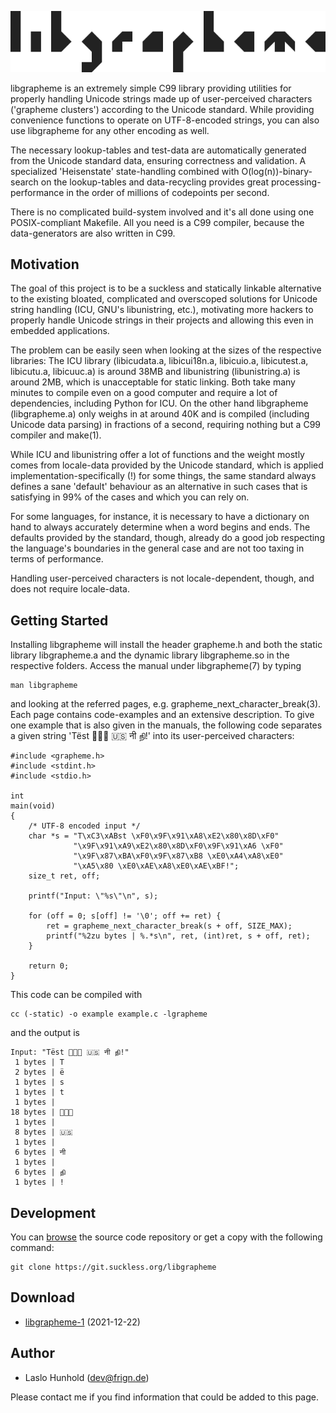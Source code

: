 ![libgrapheme](libgrapheme.svg)

libgrapheme is an extremely simple C99 library providing utilities for
properly handling Unicode strings made up of user-perceived characters
('grapheme clusters') according to the Unicode standard. While providing
convenience functions to operate on UTF-8-encoded strings, you can also
use libgrapheme for any other encoding as well.

The necessary lookup-tables and test-data are automatically generated
from the Unicode standard data, ensuring correctness and validation.
A specialized 'Heisenstate' state-handling combined with
O(log(n))-binary-search on the lookup-tables and data-recycling provides
great processing-performance in the order of millions of codepoints per
second.

There is no complicated build-system involved and it's all done using
one POSIX-compliant Makefile. All you need is a C99 compiler, because
the data-generators are also written in C99.

Motivation
----------
The goal of this project is to be a suckless and statically linkable
alternative to the existing bloated, complicated and overscoped solutions
for Unicode string handling (ICU, GNU's libunistring, etc.), motivating
more hackers to properly handle Unicode strings in their projects and
allowing this even in embedded applications.

The problem can be easily seen when looking at the sizes of the respective
libraries: The ICU library (libicudata.a, libicui18n.a, libicuio.a,
libicutest.a, libicutu.a, libicuuc.a) is around 38MB and libunistring
(libunistring.a) is around 2MB, which is unacceptable for static
linking. Both take many minutes to compile even on a good computer and
require a lot of dependencies, including Python for ICU. On
the other hand libgrapheme (libgrapheme.a) only weighs in at around 40K
and is compiled (including Unicode data parsing) in fractions of a
second, requiring nothing but a C99 compiler and make(1).

While ICU and libunistring offer a lot of functions and the weight mostly
comes from locale-data provided by the Unicode standard, which is applied
implementation-specifically (!) for some things, the same standard always
defines a sane 'default' behaviour as an alternative in such cases that
is satisfying in 99% of the cases and which you can rely on.

For some languages, for instance, it is necessary to have a dictionary
on hand to always accurately determine when a word begins and ends. The
defaults provided by the standard, though, already do a good job
respecting the language's boundaries in the general case and are not too
taxing in terms of performance.

Handling user-perceived characters is not locale-dependent, though, and
does not require locale-data.

Getting Started
---------------
Installing libgrapheme will install the header grapheme.h and both the
static library libgrapheme.a and the dynamic library libgrapheme.so in
the respective folders. Access the manual under libgrapheme(7) by typing

	man libgrapheme

and looking at the referred pages, e.g. grapheme\_next\_character\_break(3).
Each page contains code-examples and an extensive description. To give
one example that is also given in the manuals, the following code
separates a given string 'Tëst 👨‍👩‍👦 🇺🇸 नी நி!'
into its user-perceived characters:

	#include <grapheme.h>
	#include <stdint.h>
	#include <stdio.h>
	
	int
	main(void)
	{
		/* UTF-8 encoded input */
		char *s = "T\xC3\xABst \xF0\x9F\x91\xA8\xE2\x80\x8D\xF0"
		          "\x9F\x91\xA9\xE2\x80\x8D\xF0\x9F\x91\xA6 \xF0"
		          "\x9F\x87\xBA\xF0\x9F\x87\xB8 \xE0\xA4\xA8\xE0"
		          "\xA5\x80 \xE0\xAE\xA8\xE0\xAE\xBF!";
		size_t ret, off;
	
		printf("Input: \"%s\"\n", s);
	
		for (off = 0; s[off] != '\0'; off += ret) {
			ret = grapheme_next_character_break(s + off, SIZE_MAX);
			printf("%2zu bytes | %.*s\n", ret, (int)ret, s + off, ret);
		}
	
		return 0;
	}

This code can be compiled with

	cc (-static) -o example example.c -lgrapheme

and the output is

	Input: "Tëst 👨‍👩‍👦 🇺🇸 नी நி!"
	 1 bytes | T
	 2 bytes | ë
	 1 bytes | s
	 1 bytes | t
	 1 bytes |  
	18 bytes | 👨‍👩‍👦
	 1 bytes |  
	 8 bytes | 🇺🇸
	 1 bytes |  
	 6 bytes | नी
	 1 bytes |  
	 6 bytes | நி
	 1 bytes | !

Development
-----------
You can [browse](//git.suckless.org/libgrapheme) the source code
repository or get a copy with the following command:

	git clone https://git.suckless.org/libgrapheme

Download
--------
* [libgrapheme-1](//dl.suckless.org/libgrapheme/libgrapheme-1.tar.gz) (2021-12-22)

Author
------
* Laslo Hunhold (dev@frign.de)

Please contact me if you find information that could be added to this page.
